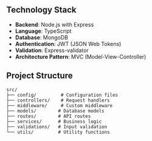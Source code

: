 ## Technology Stack

- **Backend**: Node.js with Express
- **Language**: TypeScript
- **Database**: MongoDB
- **Authentication**: JWT (JSON Web Tokens)
- **Validation**: Express-validator
- **Architecture Pattern**: MVC (Model-View-Controller)

## Project Structure

```
src/
├── config/         # Configuration files
├── controllers/    # Request handlers
├── middleware/     # Custom middleware
├── models/        # Database models
├── routes/        # API routes
├── services/      # Business logic
├── validations/   # Input validation
└── utils/         # Utility functions
```

